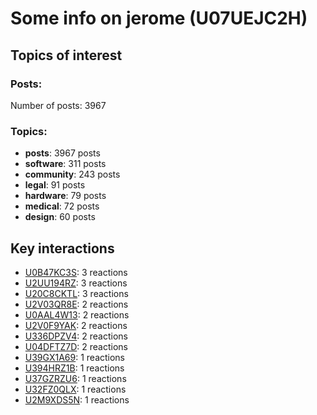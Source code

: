 # Some info on jerome (U07UEJC2H)


## Topics of interest

### Posts: 

Number of posts: 3967

### Topics:

* __posts__: 3967 posts
* __software__: 311 posts
* __community__: 243 posts
* __legal__: 91 posts
* __hardware__: 79 posts
* __medical__: 72 posts
* __design__: 60 posts

## Key interactions 

* [U0B47KC3S](./U0B47KC3S.md): 3 reactions
* [U2UU194RZ](./U2UU194RZ.md): 3 reactions
* [U20C8CKTL](./U20C8CKTL.md): 3 reactions
* [U2V03QR8E](./U2V03QR8E.md): 2 reactions
* [U0AAL4W13](./U0AAL4W13.md): 2 reactions
* [U2V0F9YAK](./U2V0F9YAK.md): 2 reactions
* [U336DPZV4](./U336DPZV4.md): 2 reactions
* [U04DFTZ7D](./U04DFTZ7D.md): 2 reactions
* [U39GX1A69](./U39GX1A69.md): 1 reactions
* [U394HRZ1B](./U394HRZ1B.md): 1 reactions
* [U37GZRZU6](./U37GZRZU6.md): 1 reactions
* [U32FZ0QLX](./U32FZ0QLX.md): 1 reactions
* [U2M9XDS5N](./U2M9XDS5N.md): 1 reactions
